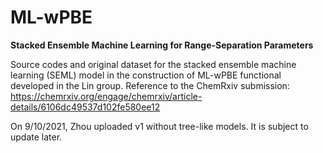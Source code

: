 # ML-wPBE
**Stacked Ensemble Machine Learning for Range-Separation Parameters**

Source codes and original dataset for the stacked ensemble machine learning (SEML) model in the construction of ML-wPBE functional developed in the Lin group.
Reference to the ChemRxiv submission: https://chemrxiv.org/engage/chemrxiv/article-details/6106dc49537d102fe580ee12

On 9/10/2021, Zhou uploaded v1 without tree-like models. It is subject to update later.
